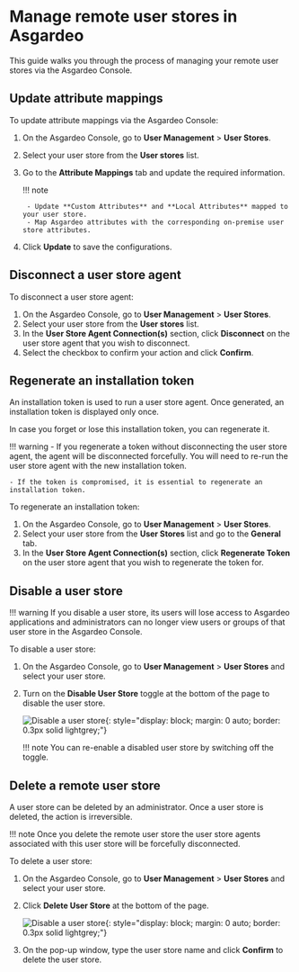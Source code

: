 # Manage remote user stores in Asgardeo
This guide walks you through the process of managing your remote user stores via the Asgardeo Console.

## Update attribute mappings

To update attribute mappings via the Asgardeo Console:

1. On the Asgardeo Console, go to **User Management** > **User Stores**.
2. Select your user store from the **User stores** list.
3. Go to the **Attribute Mappings** tab and update the required information.

    !!! note

        - Update **Custom Attributes** and **Local Attributes** mapped to your user store.
        - Map Asgardeo attributes with the corresponding on-premise user store attributes.

4. Click **Update** to save the configurations.

## Disconnect a user store agent

To disconnect a user store agent:

1. On the Asgardeo Console, go to **User Management** > **User Stores**.
2. Select your user store from the **User stores** list.
3. In the **User Store Agent Connection(s)** section, click **Disconnect** on the user store agent that you wish to disconnect.
4. Select the checkbox to confirm your action and click **Confirm**.

## Regenerate an installation token

An installation token is used to run a user store agent. Once generated, an installation token is displayed only once.

In case you forget or lose this installation token, you can regenerate it.

!!! warning
    - If you regenerate a token without disconnecting the user store agent, the agent will be disconnected forcefully. You will need to re-run the user store agent with the new installation token.

    - If the token is compromised, it is essential to regenerate an installation token.

To regenerate an installation token:

1. On the Asgardeo Console, go to **User Management** > **User Stores**.
2. Select your user store from the **User Stores** list and go to the **General** tab.
3. In the **User Store Agent Connection(s)** section, click **Regenerate Token** on the user store agent that you wish to regenerate the token for.


## Disable a user store

!!! warning
    If you disable a user store, its users will lose access to Asgardeo applications and administrators can no longer view users or groups of that user store in the Asgardeo Console.

To disable a user store:

1. On the Asgardeo Console, go to **User Management** > **User Stores** and select your user store.
2. Turn on the **Disable User Store** toggle at the bottom of the page to disable the user store.

    ![Disable a user store]({{base_path}}/assets/img/guides/user-stores/disable-user-store.png){: style="display: block; margin: 0 auto; border: 0.3px solid lightgrey;"}

    !!! note
        You can re-enable a disabled user store by switching off the toggle.

## Delete a remote user store

A user store can be deleted by an administrator. Once a user store is deleted, the action is irreversible.

!!! note
    Once you delete the remote user store the user store agents associated with this user store will be forcefully disconnected.

To delete a user store:

1. On the Asgardeo Console, go to **User Management** > **User Stores** and select your user store.
2. Click **Delete User Store** at the bottom of the page.

    ![Disable a user store]({{base_path}}/assets/img/guides/user-stores/delete-user-store.png){: style="display: block; margin: 0 auto; border: 0.3px solid lightgrey;"}

3. On the pop-up window, type the user store name and click **Confirm** to delete the user store.
